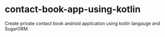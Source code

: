 # contact-book-app-using-kotlin
Create private contact book android application using kotlin langauge and SugarORM.

